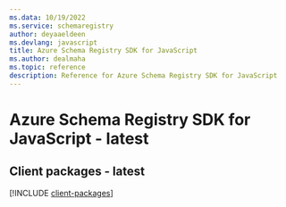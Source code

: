 ```yaml
---
ms.data: 10/19/2022
ms.service: schemaregistry
author: deyaaeldeen
ms.devlang: javascript
title: Azure Schema Registry SDK for JavaScript
ms.author: dealmaha
ms.topic: reference
description: Reference for Azure Schema Registry SDK for JavaScript
---
```

# Azure Schema Registry SDK for JavaScript - latest

## Client packages - latest
[!INCLUDE [client-packages](schema-registry-client-index.md)]